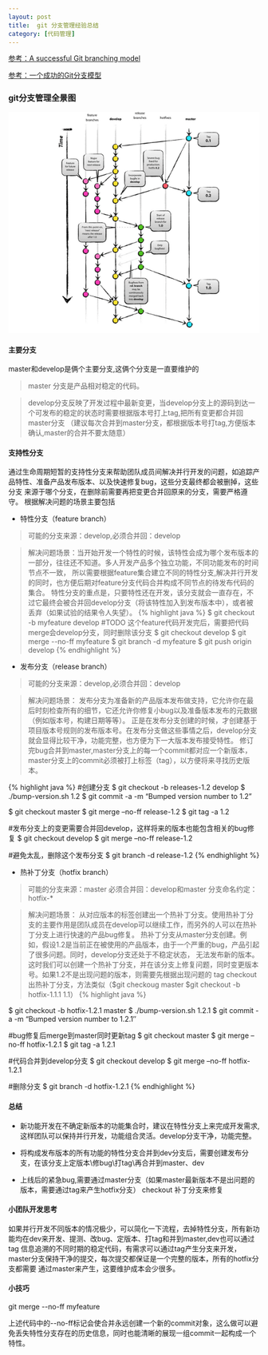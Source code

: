 ```yaml
---
layout: post
title:  git 分支管理经验总结
category: [代码管理]
---
```

[参考：A successful Git branching model](http://nvie.com/posts/a-successful-git-branching-model/)

[参考：一个成功的Git分支模型](http://www.juvenxu.com/2010/11/28/a-successful-git-branching-model/)


### git分支管理全景图
![Alt text](/images/git-qjt.png)


#### 主要分支

master和develop是俩个主要分支,这俩个分支是一直要维护的

> master 分支是产品相对稳定的代码。

> develop分支反映了开发过程中最新变更，当develop分支上的源码到达一个可发布的稳定的状态时需要根据版本号打上tag,把所有变更都合并回master分支
（建议每次合并到master分支，都根据版本号打tag,方便版本确认,master的合并不要太随意）

#### 支持性分支

通过生命周期短暂的支持性分支来帮助团队成员间解决并行开发的问题，如追踪产品特性、准备产品发布版本、以及快速修复bug，这些分支最终都会被删掉，这些分支
来源于哪个分支，在删除前需要再把变更合并回原来的分支，需要严格遵守。
根据解决问题的场景主要包括

* 特性分支（feature branch）

>可能的分支来源：develop,必须合并回：develop

>解决问题场景：当开始开发一个特性的时候，该特性会成为哪个发布版本的一部分，往往还不知道。多人开发产品多个独立功能，不同功能发布的时间节点不一致，
所以需要根据feature集合建立不同的特性分支,解决并行开发的同时，也方便后期对feature分支代码合并构成不同节点的待发布代码的集合。
特性分支的重点是，只要特性还在开发，该分支就会一直存在，不过它最终会被合并回develop分支（将该特性加入到发布版本中），或者被丢弃（如果试验的结果令人失望）。
{% highlight java %}
$ git checkout -b myfeature develop
#TODO  这个feature代码开发完后，需要把代码merge会develop分支，同时删除该分支
$ git checkout develop
$ git merge --no-ff myfeature
$ git branch -d myfeature
$ git push origin develop
{% endhighlight %}

* 发布分支（release branch）

>可能的分支来源：develop,必须合并回：develop

>解决问题场景：
发布分支为准备新的产品版本发布做支持，它允许你在最后时刻检查所有的细节，它还允许你修复小bug以及准备版本发布的元数据（例如版本号，构建日期等等）。
正是在发布分支创建的时候，才创建基于项目版本号规则的发布版本号。在发布分支做这些事情之后，develop分支就会显得比较干净，功能完整，也方便为下一大版本发布接受特性。
修订完bug合并到master,master分支上的每一个commit都对应一个新版本，master分支上的commit必须被打上标签（tag），以方便将来寻找历史版本。


{% highlight java %}
#创建分支
$ git checkout -b releases-1.2 develop
$ ./bump-version.sh 1.2
$ git commit -a -m “Bumped version number to 1.2”

$ git checkout master
$ git merge –no-ff release-1.2
$ git tag -a 1.2

#发布分支上的变更需要合并回develop，这样将来的版本也能包含相关的bug修复
$ git checkout develop
$ git merge –no-ff release-1.2

#避免太乱，删除这个发布分支
$ git branch -d release-1.2
{% endhighlight %}

* 热补丁分支（hotfix branch）

>可能的分支来源：master 必须合并回：develop和master  分支命名约定：hotfix-*

>解决问题场景：
从对应版本的标签创建出一个热补丁分支。使用热补丁分支的主要作用是团队成员在develop可以继续工作，而另外的人可以在热补丁分支上进行快速的产品bug修复。
热补丁分支从master分支创建。例如，假设1.2是当前正在被使用的产品版本，由于一个严重的bug，产品引起了很多问题。同时，develop分支还处于不稳定状态，
无法发布新的版本。这时我们可以创建一个热补丁分支，并在该分支上修复问题，同时变更版本号。如果1.2不是出现问题的版本，则需要先根据出现问题的 tag checkout
出热补丁分支，方法类似（$git checkoug master  $git checkout -b hotfix-1.1.1 1.1）
{% highlight java %}

$ git checkout -b hotfix-1.2.1 master
$ ./bump-version.sh 1.2.1
$ git commit -a -m “Bumped version number to 1.2.1″

#bug修复后merge到master同时更新tag
$ git checkout master
$ git merge –no-ff hotfix-1.2.1
$ git tag -a 1.2.1

#代码合并到develop分支
$ git checkout develop
$ git merge –no-ff hotfix-1.2.1

#删除分支
$ git branch -d hotfix-1.2.1
{% endhighlight %}

#### 总结

* 新功能开发在不确定新版本的功能集合时，建议在特性分支上来完成开发需求,这样团队可以保持并行开发，功能组合灵活。develop分支干净，功能完整。

* 将构成发布版本的所有功能的特性分支合并到dev分支后，需要创建发布分支，在该分支上定版本\修bug\打tag\再合并到master、dev

* 上线后的紧急bug,需要通过master分支（如果master最新版本不是出问题的版本，需要通过tag来产生hotfix分支） checkout 补丁分支来修复

#### 小团队开发思考
如果并行开发不同版本的情况极少，可以简化一下流程，去掉特性分支，所有新功能均在dev来开发、提测、改bug、定版本、打tag和并到master,dev也可以通过tag
信息追溯的不同时期的稳定代码，有需求可以通过tag产生分支来开发，master分支保持干净的提交，每次提交都保证是一个完整的版本，所有的hotfix分支都需要
通过master来产生，这要维护成本会少很多。

#### 小技巧

git merge --no-ff myfeature

上述代码中的--no-ff标记会使合并永远创建一个新的commit对象，这么做可以避免丢失特性分支存在的历史信息，同时也能清晰的展现一组commit一起构成一个特性。

